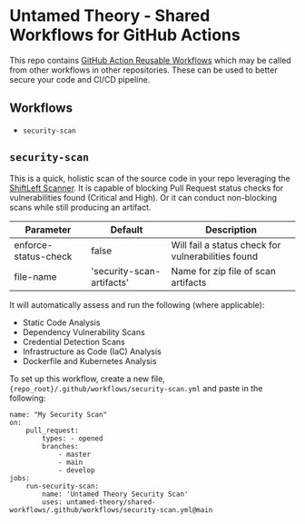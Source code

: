 # Untamed Theory - Shared Workflows for GitHub Actions

This repo contains [GitHub Action Reusable Workflows](https://docs.github.com/en/actions/using-workflows/reusing-workflows) which may be called from other workflows in other repositories. These can be used to better secure your code and CI/CD pipeline.

## Workflows

- `security-scan`

## `security-scan`
This is a quick, holistic scan of the source code in your repo leveraging the [ShiftLeft Scanner](https://github.com/ShiftLeftSecurity/sast-scan). It is capable of blocking Pull Request status checks for vulnerabilities found (Critical and High). Or it can conduct non-blocking scans while still producing an artifact. 

| Parameter | Default| Description
| --- | --- | --- |
| enforce-status-check | false | Will fail a status check for vulnerabilities found
| file-name | 'security-scan-artifacts' | Name for zip file of scan artifacts

It will automatically assess and run the following (where applicable):
- Static Code Analysis
- Dependency Vulnerability Scans
- Credential Detection Scans
- Infrastructure as Code (IaC) Analysis
- Dockerfile and Kubernetes Analysis

To set up this workflow, create a new file, `{repo_root}/.github/workflows/security-scan.yml` and paste in the following:

```
name: "My Security Scan"
on:
    pull_request:
        types: - opened
        branches:
            - master
            - main
            - develop
jobs:
    run-security-scan:
        name: 'Untamed Theory Security Scan'
        uses: untamed-theory/shared-workflows/.github/workflows/security-scan.yml@main
```